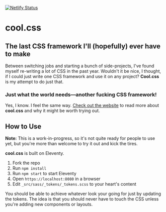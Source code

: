 [![Netlify Status](https://api.netlify.com/api/v1/badges/7a793a16-86fd-4a2e-a74e-70f211a84c91/deploy-status)](https://app.netlify.com/sites/coolcss/deploys)

# cool.css

## The last CSS framework I'll (hopefully) ever have to make

Between switching jobs and starting a bunch of side-projects, I've found myself re-writing a lot of CSS in the past year. Wouldn't it be nice, I thought, if I could just write one CSS framework and use it on any project? **Cool.css** is my attempt to do just that.

### Just what the world needs&mdash;another fucking CSS framework!

Yes, I know. I feel the same way. [Check out the website](https://coolcss.dev) to read more about **cool.css** and why it might be worth trying out.

## How to Use ##

**Note:** This is a work-in-progress, so it's not quite ready for people to use yet, but you're more than welcome to try it out and kick the tires.

**cool.css** is built on Eleventy.

1. Fork the repo
2. Run `npm install`
3. Run `npm start` to start Eleventy
4. Open `https://localhost:8080` in a browser
5. Edit `_src/sass/_tokens/_tokens.scss` to your heart's content

You should be able to achieve whatever look your going for just by updating the tokens. The idea is that you should never have to touch the CSS unless you're adding new components or layouts.

